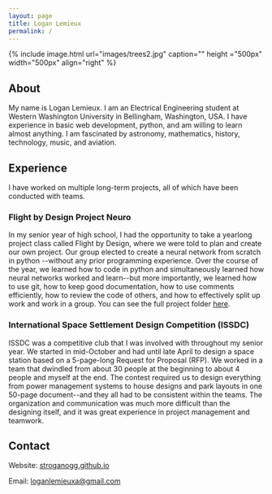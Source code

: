 ```yaml
---
layout: page
title: Logan Lemieux
permalink: /
---
```

{% include image.html url="images/trees2.jpg" caption="" height ="500px" width="500px" align="right" %}
## About

My name is Logan Lemieux. I am an Electrical Engineering student at Western Washington University in Bellingham, Washington, USA. I have experience in basic web development, python, and am willing to learn almost anything. I am fascinated by astronomy, mathematics, history, technology, music, and aviation. 

## Experience

I have worked on multiple long-term projects, all of which have been conducted with teams. 

### Flight by Design Project Neuro

In my senior year of high school, I had the opportunity to take a yearlong project class called Flight by Design, where we were told to plan and create our own project. Our group elected to create a neural network from scratch in python --without any prior programming experience. Over the course of the year, we learned how to code in python and simultaneously learned how neural networks worked and learn--but more importantly, we learned how to use git, how to keep good documentation, how to use comments efficiently, how to review the code of others, and how to effectively split up work and work in a group. You can see the full project folder [here](https://github.com/KTaylor8/NeuralNetwork).

### International Space Settlement Design Competition (ISSDC)

ISSDC was a competitive club that I was involved with throughout my senior year. We started in mid-October and had until late April to design a space station based on a 5-page-long Request for Proposal (RFP). We worked in a team that dwindled from about 30 people at the beginning to about 4 people and myself at the end. The contest required us to design everything from power management systems to house designs and park layouts in one 50-page document--and they all had to be consistent within the teams. The organization and communication was much more difficult than the designing itself, and it was great experience in project management and teamwork.


## Contact

Website: [stroganogg.github.io](https://stroganogg.github.io)


Email: [loganlemieuxa@gmail.com](mailto:loganlemieuxa@gmail.com)